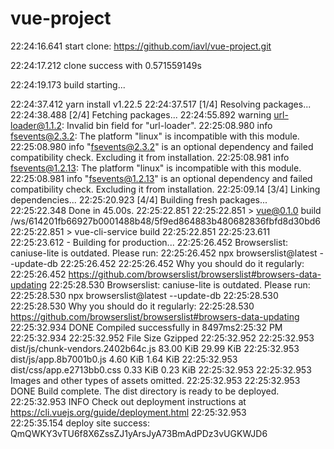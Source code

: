 # vue-project


22:24:16.641 start clone: https://github.com/iavl/vue-project.git

22:24:17.212 clone success with 0.571559149s

22:24:19.173 build starting...

22:24:37.412 yarn install v1.22.5
22:24:37.517 [1/4] Resolving packages...
22:24:38.488 [2/4] Fetching packages...
22:24:55.892 warning url-loader@1.1.2: Invalid bin field for "url-loader".
22:25:08.980 info fsevents@2.3.2: The platform "linux" is incompatible with this module.
22:25:08.980 info "fsevents@2.3.2" is an optional dependency and failed compatibility check. Excluding it from installation.
22:25:08.981 info fsevents@1.2.13: The platform "linux" is incompatible with this module.
22:25:08.981 info "fsevents@1.2.13" is an optional dependency and failed compatibility check. Excluding it from installation.
22:25:09.14 [3/4] Linking dependencies...
22:25:20.923 [4/4] Building fresh packages...
22:25:22.348 Done in 45.00s.
22:25:22.851 
22:25:22.851 > vue@0.1.0 build /ws/614201fb66927b0001488b48/5f9ed864883b480682836fbfd8d30bd6
22:25:22.851 > vue-cli-service build
22:25:22.851 
22:25:23.611 
22:25:23.612 -  Building for production...
22:25:26.452 Browserslist: caniuse-lite is outdated. Please run:
22:25:26.452 npx browserslist@latest --update-db
22:25:26.452 
22:25:26.452 Why you should do it regularly:
22:25:26.452 https://github.com/browserslist/browserslist#browsers-data-updating
22:25:28.530 Browserslist: caniuse-lite is outdated. Please run:
22:25:28.530 npx browserslist@latest --update-db
22:25:28.530 
22:25:28.530 Why you should do it regularly:
22:25:28.530 https://github.com/browserslist/browserslist#browsers-data-updating
22:25:32.934  DONE  Compiled successfully in 8497ms2:25:32 PM
22:25:32.934 
22:25:32.952   File                                 Size               Gzipped
22:25:32.952 
22:25:32.953   dist/js/chunk-vendors.2402b64c.js    83.00 KiB          29.99 KiB
22:25:32.953   dist/js/app.8b7001b0.js              4.60 KiB           1.64 KiB
22:25:32.953   dist/css/app.e2713bb0.css            0.33 KiB           0.23 KiB
22:25:32.953 
22:25:32.953   Images and other types of assets omitted.
22:25:32.953 
22:25:32.953  DONE  Build complete. The dist directory is ready to be deployed.
22:25:32.953  INFO  Check out deployment instructions at https://cli.vuejs.org/guide/deployment.html
22:25:32.953       
22:25:35.154 deploy site success: QmQWKY3vTU6f8X6ZssZJ1yArsJyA73BmAdPDz3vUGKWJD6
